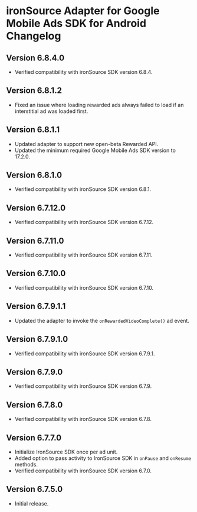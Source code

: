 # ironSource Adapter for Google Mobile Ads SDK for Android Changelog

## Version 6.8.4.0
- Verified compatibility with ironSource SDK version 6.8.4.

## Version 6.8.1.2
- Fixed an issue where loading rewarded ads always failed to load if an
  interstitial ad was loaded first.

## Version 6.8.1.1
- Updated adapter to support new open-beta Rewarded API.
- Updated the minimum required Google Mobile Ads SDK version to 17.2.0.

## Version 6.8.1.0
- Verified compatibility with ironSource SDK version 6.8.1.

## Version 6.7.12.0
- Verified compatibility with ironSource SDK version 6.7.12.

## Version 6.7.11.0
- Verified compatibility with ironSource SDK version 6.7.11.

## Version 6.7.10.0
- Verified compatibility with ironSource SDK version 6.7.10.

## Version 6.7.9.1.1
- Updated the adapter to invoke the `onRewardedVideoComplete()` ad event.

## Version 6.7.9.1.0
- Verified compatibility with ironSource SDK version 6.7.9.1.

## Version 6.7.9.0
- Verified compatibility with ironSource SDK version 6.7.9.

## Version 6.7.8.0
- Verified compatibility with ironSource SDK version 6.7.8.

## Version 6.7.7.0
- Initialize IronSource SDK once per ad unit.
- Added option to pass activity to IronSource SDK in `onPause` and `onResume`
  methods.
- Verified compatibility with ironSource SDK version 6.7.0.

## Version 6.7.5.0
- Initial release.
